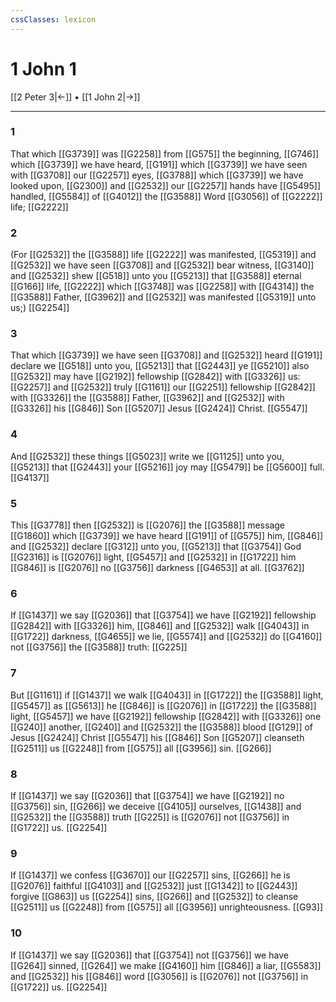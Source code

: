 ```yaml
---
cssClasses: lexicon
---
```

# 1 John 1

[[2 Peter 3|←]] • [[1 John 2|→]]

---

### 1
That which [[G3739]] was [[G2258]] from [[G575]] the beginning, [[G746]] which [[G3739]] we have heard, [[G191]] which [[G3739]] we have seen with [[G3708]] our [[G2257]] eyes, [[G3788]] which [[G3739]] we have looked upon, [[G2300]] and [[G2532]] our [[G2257]] hands have [[G5495]] handled, [[G5584]] of [[G4012]] the [[G3588]] Word [[G3056]] of [[G2222]] life; [[G2222]]

### 2
(For [[G2532]] the [[G3588]] life [[G2222]] was manifested, [[G5319]] and [[G2532]] we have seen [[G3708]] and [[G2532]] bear witness, [[G3140]] and [[G2532]] shew [[G518]] unto you [[G5213]] that [[G3588]] eternal [[G166]] life, [[G2222]] which [[G3748]] was [[G2258]] with [[G4314]] the [[G3588]] Father, [[G3962]] and [[G2532]] was manifested [[G5319]] unto us;) [[G2254]]

### 3
That which [[G3739]] we have seen [[G3708]] and [[G2532]] heard [[G191]] declare we [[G518]] unto you, [[G5213]] that [[G2443]] ye [[G5210]] also [[G2532]] may have [[G2192]] fellowship [[G2842]] with [[G3326]] us: [[G2257]] and [[G2532]] truly [[G1161]] our [[G2251]] fellowship [[G2842]] with [[G3326]] the [[G3588]] Father, [[G3962]] and [[G2532]] with [[G3326]] his [[G846]] Son [[G5207]] Jesus [[G2424]] Christ. [[G5547]]

### 4
And [[G2532]] these things [[G5023]] write we [[G1125]] unto you, [[G5213]] that [[G2443]] your [[G5216]] joy may [[G5479]] be [[G5600]] full. [[G4137]]

### 5
This [[G3778]] then [[G2532]] is [[G2076]] the [[G3588]] message [[G1860]] which [[G3739]] we have heard [[G191]] of [[G575]] him, [[G846]] and [[G2532]] declare [[G312]] unto you, [[G5213]] that [[G3754]] God [[G2316]] is [[G2076]] light, [[G5457]] and [[G2532]] in [[G1722]] him [[G846]] is [[G2076]] no [[G3756]] darkness [[G4653]] at all. [[G3762]]

### 6
If [[G1437]] we say [[G2036]] that [[G3754]] we have [[G2192]] fellowship [[G2842]] with [[G3326]] him, [[G846]] and [[G2532]] walk [[G4043]] in [[G1722]] darkness, [[G4655]] we lie, [[G5574]] and [[G2532]] do [[G4160]] not [[G3756]] the [[G3588]] truth: [[G225]]

### 7
But [[G1161]] if [[G1437]] we walk [[G4043]] in [[G1722]] the [[G3588]] light, [[G5457]] as [[G5613]] he [[G846]] is [[G2076]] in [[G1722]] the [[G3588]] light, [[G5457]] we have [[G2192]] fellowship [[G2842]] with [[G3326]] one [[G240]] another, [[G240]] and [[G2532]] the [[G3588]] blood [[G129]] of Jesus [[G2424]] Christ [[G5547]] his [[G846]] Son [[G5207]] cleanseth [[G2511]] us [[G2248]] from [[G575]] all [[G3956]] sin. [[G266]]

### 8
If [[G1437]] we say [[G2036]] that [[G3754]] we have [[G2192]] no [[G3756]] sin, [[G266]] we deceive [[G4105]] ourselves, [[G1438]] and [[G2532]] the [[G3588]] truth [[G225]] is [[G2076]] not [[G3756]] in [[G1722]] us. [[G2254]]

### 9
If [[G1437]] we confess [[G3670]] our [[G2257]] sins, [[G266]] he is [[G2076]] faithful [[G4103]] and [[G2532]] just [[G1342]] to [[G2443]] forgive [[G863]] us [[G2254]] sins, [[G266]] and [[G2532]] to cleanse [[G2511]] us [[G2248]] from [[G575]] all [[G3956]] unrighteousness. [[G93]]

### 10
If [[G1437]] we say [[G2036]] that [[G3754]] not [[G3756]] we have [[G264]] sinned, [[G264]] we make [[G4160]] him [[G846]] a liar, [[G5583]] and [[G2532]] his [[G846]] word [[G3056]] is [[G2076]] not [[G3756]] in [[G1722]] us. [[G2254]]